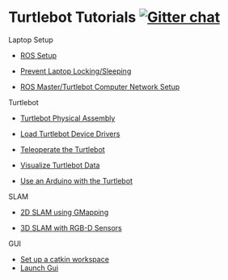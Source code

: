 # Turtlebot Tutorials [![Gitter chat](https://badges.gitter.im/gitterHQ/gitter.png)](https://gitter.im/dabit-industries/turtlebot-houston)

Laptop Setup
* [ROS Setup](/Notes/Phase_1/02-Master_Setup.md)

* [Prevent Laptop Locking/Sleeping](/Notes/Phase_1/01b-Turtlebot_Ubuntu_Setup.md)

* [ROS Master/Turtlebot Computer Network Setup](/Notes/Phase_1/02b-Network_Setup.md)

Turtlebot
* [Turtlebot Physical Assembly](/Notes/Phase_1/01-Turtlebot_Setup.md)

* [Load Turtlebot Device Drivers](/Notes/Phase_1/03-Turtlebot_Bringup.md)

* [Teleoperate the Turtlebot](/Notes/Phase_1/04-Turtlebot_Teleop.md)

* [Visualize Turtlebot Data](/Notes/Phase_1/05-Turtlebot_Visualization.md)

* [Use an Arduino with the Turtlebot](/Notes/Phase_1/11-ROS_Arduino.md)

SLAM
* [2D SLAM using GMapping](/Notes/Phase_1/06-Gmapping.md)

* [3D SLAM with RGB-D Sensors](/Notes/Phase_1/07-RGB-D_SLAM.md)

GUI
* [Set up a catkin workspace](/Notes/Phase_1/08-Catkin_Workspace.md)
* [Launch Gui](/Notes/Phase_1/12-RQT_GUI.md)
